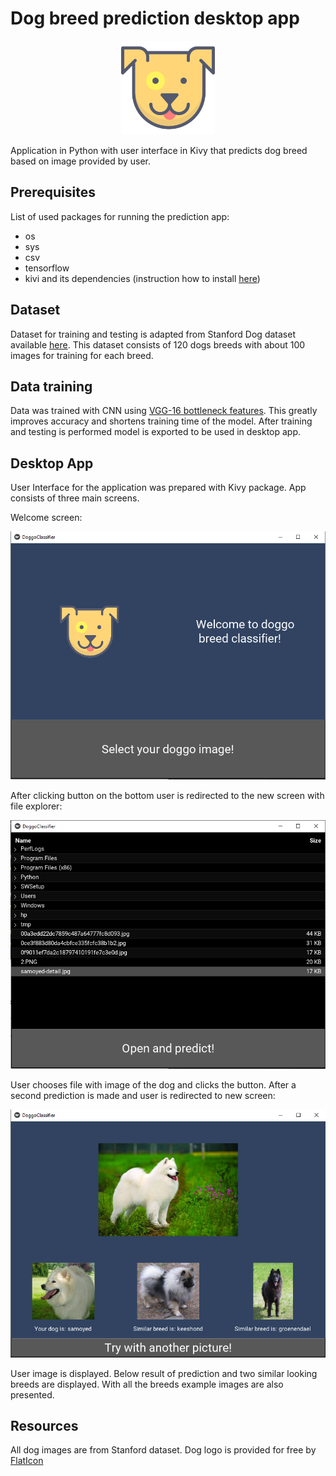 # Dog breed prediction desktop app

<p align="center">
  <img width="150" height="150" src="https://github.com/agatachamula/dog-breed-prediction-desktop-app/blob/master/resources/dog.png?raw=true"> 
</p>

Application in Python with user interface in Kivy that predicts dog breed based on image provided by user.


## Prerequisites

List of used packages for running the prediction app:
* os
* sys
* csv
* tensorflow
* kivi and its dependencies (instruction how to install [here](https://kivy.org/doc/stable/installation/installation-windows.html))

## Dataset

Dataset for training and testing is adapted from Stanford Dog dataset available [here](http://vision.stanford.edu/aditya86/ImageNetDogs/).
This dataset consists of 120 dogs breeds with about 100 images for training for each breed.

## Data training

Data was trained with CNN using [VGG-16 bottleneck features](https://s3-us-west-1.amazonaws.com/udacity-aind/dog-project/DogVGG16Data.npz). 
This greatly improves accuracy and shortens training time of the model.
After training and testing is performed model is exported to be used in desktop app.

## Desktop App

User Interface for the application was prepared with Kivy package. App consists of three main screens.

Welcome screen:

<p align="center">
  <img  src="https://github.com/agatachamula/dog-breed-prediction-desktop-app/blob/master/App%20screens/1.PNG?raw=true"> 
</p>



After clicking button on the bottom user is redirected to the new screen with file explorer:

<p align="center">
  <img  src="https://github.com/agatachamula/dog-breed-prediction-desktop-app/blob/master/App%20screens/2.PNG?raw=true"> 
</p>


User chooses file with image of the dog and clicks the button. After a second prediction is made and user is redirected to new screen:

<p align="center">
  <img  src="https://github.com/agatachamula/dog-breed-prediction-desktop-app/blob/master/App%20screens/3.PNG?raw=true"> 
</p>

User image is displayed. Below result of prediction and two similar looking breeds are displayed. With all the breeds example images are also presented.

## Resources

All dog images are from Stanford dataset.
Dog logo is provided for free by [FlatIcon](https://www.flaticon.com/)
